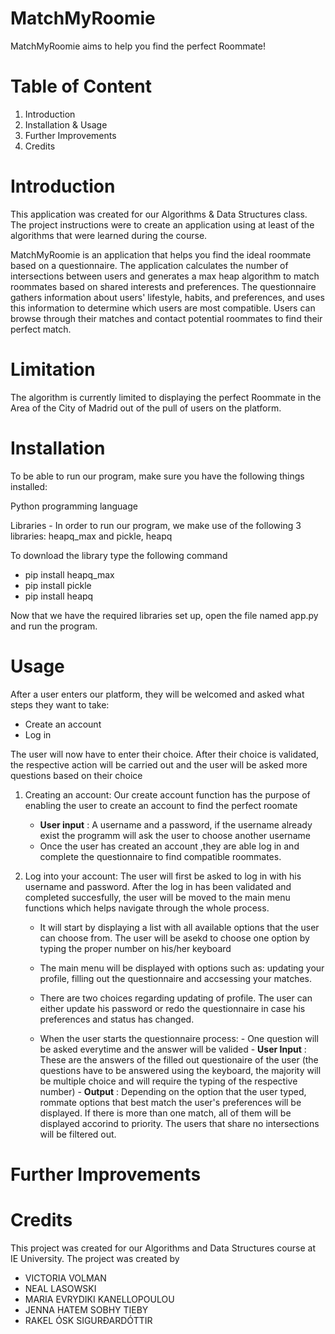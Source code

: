 # MatchMyRoomie

MatchMyRoomie aims to help you find the perfect Roommate!


# Table of Content 

1. Introduction 
2. Installation & Usage 
3. Further Improvements 
4. Credits 

# Introduction

This application was created for our Algorithms & Data Structures class. The project instructions were to create an application using at least of the algorithms that were learned during the course. 

MatchMyRoomie is an application that helps you find the ideal roommate based on a questionnaire. The application calculates the number of intersections between users and generates a max heap algorithm to match roommates based on shared interests and preferences. The questionnaire gathers information about users' lifestyle, habits, and preferences, and uses this information to determine which users are most compatible. Users can browse through their matches and contact potential roommates to find their perfect match.

# Limitation 

The algorithm is currently limited to displaying the perfect Roommate in the Area of the City of Madrid out of the pull of users on the platform.


# Installation 

To be able to run our program, make sure you have the following things installed:

Python programming language 

Libraries - In order to run our program, we make use of the following 3 libraries: heapq_max and pickle, heapq

To download the library type the following command
- pip install heapq_max 
- pip install pickle 
- pip install heapq

Now that we have the required libraries set up, open the file named app.py and run the program.

# Usage

After a user enters our platform, they will be welcomed and asked what steps they want to take: 

- Create an account 
- Log in 

The user will now have to enter their choice. After their choice is validated, the respective action will be carried out and the user will be asked more questions based on their choice

1. Creating an account: Our create account function has the purpose of enabling the user to create an account to find the perfect roomate 

      - **User input** : A username and a password, if the username already exist the         programm will ask the user to choose another username 
      - Once the user has created an account ,they are able log in and complete the           questionnaire to find compatible roommates.

2. Log into your account: The user will first be asked to log in with his username and password. After the log in has been validated and completed succesfully, the user will be moved to the main menu functions which helps navigate through the whole process.
      
      - It will start by displaying a list with all available options that the user          can choose from. The user will be asekd to choose one option by typing the            proper number on his/her keyboard
      
      - The main menu will be displayed with options such as: updating your profile,         filling out the questionnaire and accsessing your matches.
      
      - There are two choices regarding updating of profile. The user can either update his password or redo the questionnaire in case his preferences and status has changed. 
     
      - When the user starts the questionnaire process: 
            - One question will be asked everytime and the answer will be valided 
            - **User Input** : These are the answers of the filled out questionaire of the user (the                                 questions have to be answered using the keyboard, the majority will be multiple                               choice and will require the typing of the respective number)
            - **Output** : Depending on the option that the user typed, rommate options that best match the                      user's preferences will be displayed. If there is more than one match, all of                          them will be displayed accorind to priority. The users that share no                                  intersections will be filtered out. 


# Further Improvements











# Credits 

This project was created for our Algorithms and Data Structures course at IE University. The project was created by 

- VICTORIA VOLMAN
- NEAL LASOWSKI 
- MARIA EVRYDIKI KANELLOPOULOU
- JENNA HATEM SOBHY TIEBY
- RAKEL ÓSK SIGURÐARDÓTTIR



